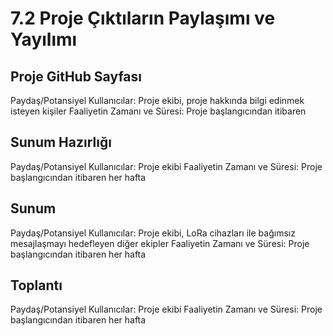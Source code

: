 # 7.2 Proje Çıktıların Paylaşımı ve Yayılımı

## Proje GitHub Sayfası

Paydaş/Potansiyel Kullanıcılar: Proje ekibi, proje hakkında bilgi edinmek isteyen kişiler
Faaliyetin Zamanı ve Süresi: Proje başlangıcından itibaren

## Sunum Hazırlığı

Paydaş/Potansiyel Kullanıcılar: Proje ekibi
Faaliyetin Zamanı ve Süresi: Proje başlangıcından itibaren her hafta

## Sunum

Paydaş/Potansiyel Kullanıcılar: Proje ekibi, LoRa cihazları ile bağımsız mesajlaşmayı hedefleyen diğer ekipler
Faaliyetin Zamanı ve Süresi: Proje başlangıcından itibaren her hafta

## Toplantı

Paydaş/Potansiyel Kullanıcılar: Proje ekibi
Faaliyetin Zamanı ve Süresi: Proje başlangıcından itibaren her hafta